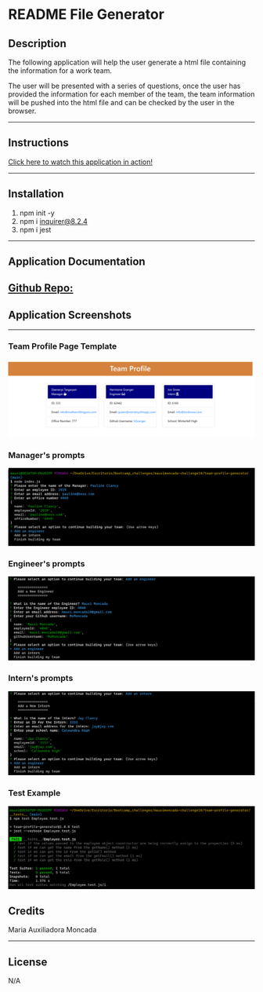# README File Generator

## Description
The following application will help the user generate a html file containing the information for a work team.

The user will be presented with a series of questions, once the user has provided the information for each member of the team, the team information will be pushed into the html file and can be checked by the user in the browser.

-------------------

## Instructions

[Click here to watch this application in action!](https://drive.google.com/file/d/1OBZucIH8ByKLWxmQp0e90iDy84fcfmrY/view)

---------------------




## Installation

1. npm init -y
2. npm i inquirer@8.2.4
3. npm i jest

------

## Application Documentation

[Github Repo:](https://github.com/MoMoncada/team-profile-generator)
---------------------




## Application Screenshots
---------------------

### Team Profile Page Template

![mock-team.html](./assets/template.png)


### Manager's prompts

![Manager](./assets/manager-prompt.png)

### Engineer's prompts

![Engineer](./assets/engineer-prompt.png)

### Intern's prompts

![Intern](./assets/intern-prompt.png)

### Test Example
![test-employe](./assets/test-example.png)






## Credits
Maria Auxiliadora Moncada 


------------

## License
N/A
